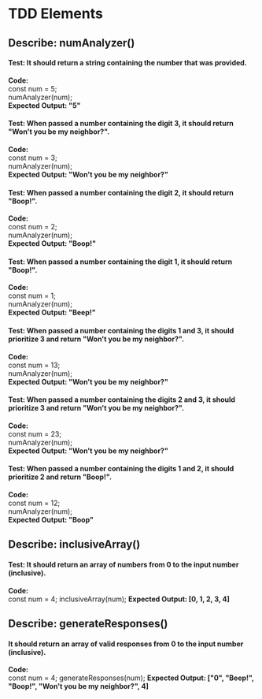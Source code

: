 # TDD Elements

## Describe:  numAnalyzer()
#### Test: It should return a string containing the number that was provided.
**Code:**\
const num = 5;\
numAnalyzer(num);\
**Expected Output: "5"**

#### Test: When passed a number containing the digit 3, it should return "Won't you be my neighbor?".
**Code:**\
const num = 3;\
numAnalyzer(num);\
**Expected Output: "Won't you be my neighbor?"**

#### Test: When passed a number containing the digit 2, it should return "Boop!".
**Code:**\
const num = 2;\
numAnalyzer(num);\
**Expected Output: "Boop!"**

#### Test: When passed a number containing the digit 1, it should return "Boop!".
**Code:**\
const num = 1;\
numAnalyzer(num);\
**Expected Output: "Beep!"**

#### Test: When passed a number containing the digits 1 and 3, it should prioritize 3 and return "Won't you be my neighbor?".
**Code:**\
const num = 13;\
numAnalyzer(num);\
**Expected Output: "Won't you be my neighbor?"**

#### Test: When passed a number containing the digits 2 and 3, it should prioritize 3 and return "Won't you be my neighbor?".
**Code:**\
const num = 23;\
numAnalyzer(num);\
**Expected Output: "Won't you be my neighbor?"**

#### Test: When passed a number containing the digits 1 and 2, it should prioritize 2 and return "Boop!".
**Code:**\
const num = 12;\
numAnalyzer(num);\
**Expected Output: "Boop"**

## Describe:  inclusiveArray()
#### Test: It should return an array of numbers from 0 to the input number (inclusive).
**Code:**\
const num = 4;
inclusiveArray(num);
**Expected Output: [0, 1, 2, 3, 4]**

## Describe:  generateResponses()
#### It should return an array of valid responses from 0 to the input number (inclusive).
**Code:**\
const num = 4;
generateResponses(num);
**Expected Output: ["0", "Beep!", "Boop!", "Won't you be my neighbor?", 4]**